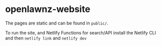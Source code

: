 # openlawnz-website

The pages are static and can be found in `public/`.

To run the site, and Netlify Functions for search/API install the Netlify CLI and then `netlify link` and `netlify dev`
